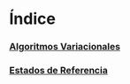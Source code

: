 # Índice
### [Algoritmos Variacionales](AlgoritmosVariacionales/algoritmosVariacionales.md)
### [Estados de Referencia](EstadosReferencia/estadosReferencia.md)